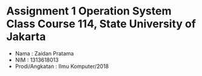 # Assignment 1 Operation System Class Course 114, State University of Jakarta
- Nama            : Zaidan Pratama
- NIM             : 1313618013
- Prodi/Angkatan  : Ilmu Komputer/2018